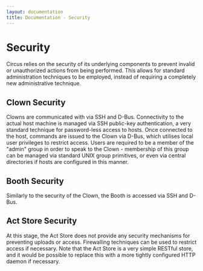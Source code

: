 ```yaml
---
layout: documentation
title: Documentation - Security
---
```

# Security #
Circus relies on the security of its underlying components to prevent invalid or unauthorized actions from being performed. This allows
for standard administration techniques to be employed, instead of requiring a completely new administrative technique.

## Clown Security ##
Clowns are communicated with via SSH and D-Bus. Connectivity to the actual host machine is managed via SSH public-key authentication,
a very standard technique for password-less access to hosts. Once connected to the host, commands are issued to the Clown via
D-Bus, which utilises local user privileges to restrict access. Users are required to be a member of the "admin" group in order to
speak to the Clown - membership of this group can be managed via standard UNIX group primitives, or even via central directories if
hosts are configured in this manner.

## Booth Security ##
Similarly to the security of the Clown, the Booth is accessed via SSH and D-Bus.

## Act Store Security ##
At this stage, the Act Store does not provide any security mechanisms for preventing uploads or access. Firewalling techniques can
be used to restrict access if necessary. Note that the Act Store is a very simple RESTful store, and it would be possible to replace
this with a more tightly configured HTTP daemon if necessary.